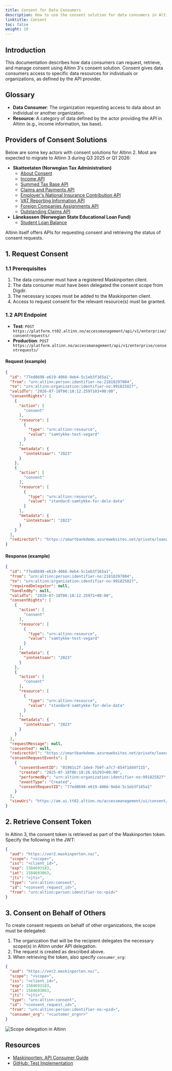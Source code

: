 ```yaml
---
title: Consent for Data Consumers
description: How to use the consent solution for data consumers in Altinn 3
linktitle: Consent
toc: false
weight: 10
---
```


## Introduction

This documentation describes how data consumers can request, retrieve, and manage consent using Altinn 3's consent solution. Consent gives data consumers access to specific data resources for individuals or organizations, as defined by the API provider.

## Glossary

* **Data Consumer**: The organization requesting access to data about an individual or another organization.
* **Resource**: A category of data defined by the actor providing the API in Altinn (e.g., income information, tax base).

## Providers of Consent Solutions

Below are some key actors with consent solutions for Altinn 2. Most are expected to migrate to Altinn 3 during Q3 2025 or Q1 2026:

* **Skatteetaten (Norwegian Tax Administration)**
  * [About Consent](https://skatteetaten.github.io/api-dokumentasjon/en/om/samtykke)
  * [Income API](https://skatteetaten.github.io/api-dokumentasjon/en/api/inntekt)
  * [Summed Tax Base API](https://skatteetaten.github.io/api-dokumentasjon/en/api/summertskattegrunnlag)
  * [Claims and Payments API](https://skatteetaten.github.io/api-dokumentasjon/en/api/kravogbetalinger)
  * [Employer's National Insurance Contribution API](https://skatteetaten.github.io/api-dokumentasjon/en/api/arbeidsgiveravgift)
  * [VAT Reporting Information API](https://skatteetaten.github.io/api-dokumentasjon/en/api/mva_meldingsopplysning)
  * [Foreign Companies Assignments API](https://skatteetaten.github.io/api-dokumentasjon/en/api/oppdragutenlandskevirksomheter)
  * [Outstanding Claims API](https://skatteetaten.github.io/api-dokumentasjon/en/api/restanser)
* **Lånekassen (Norwegian State Educational Loan Fund)**
  * [Student Loan Balance](https://dokumentasjon.dsop.no/dsop_saldostudielan_om.html)

Altinn itself offers APIs for requesting consent and retrieving the status of consent requests.

## 1. Request Consent

### 1.1 Prerequisites

1. The data consumer must have a registered Maskinporten client.
2. The data consumer must have been delegated the consent scope from Digdir.
3. The necessary scopes must be added to the Maskinporten client.
4. Access to request consent for the relevant resource(s) must be granted.

### 1.2 API Endpoint

* **Test**: `POST https://platform.tt02.altinn.no/accessmanagement/api/v1/enterprise/consentrequests/`
* **Production**: `POST https://platform.altinn.no/accessmanagement/api/v1/enterprise/consentrequests/`

#### Request (example)

```json
{
  "id": "77ed8698-e619-4066-9eb4-5c1eb3f165a1",
  "from": "urn:altinn:person:identifier-no:21818297804",
  "to": "urn:altinn:organization:identifier-no:991825827",
  "validTo": "2026-07-18T06:18:12.2597103+00:00",
  "consentRights": [
    {
      "action": [
        "consent"
      ],
      "resource": [
        {
          "type": "urn:altinn:resource",
          "value": "samtykke-test-vegard"
        }
      ],
      "metadata": {
        "inntektsaar": "2023"
      }
    },
    {
      "action": [
        "consent"
      ],
      "resource": [
        {
          "type": "urn:altinn:resource",
          "value": "standard-samtykke-for-dele-data"
        }
      ],
      "metadata": {
        "inntektsaar": "2023"
      }
    }
  ],
  "redirectUrl": "https://smartbankdemo.azurewebsites.net/private/loanapplication/consentresult?requestId=77ed8698-e619-4066-9eb4-5c1eb3f165a1\u0026environment=tt02"
}
```

#### Response (example)

```json
{
  "id": "77ed8698-e619-4066-9eb4-5c1eb3f165a1",
  "from": "urn:altinn:person:identifier-no:21818297804",
  "to": "urn:altinn:organization:identifier-no:991825827",
  "requiredDelegator": null,
  "handledBy": null,
  "validTo": "2026-07-18T06:18:12.25971+00:00",
  "consentRights": [
    {
      "action": [
        "consent"
      ],
      "resource": [
        {
          "type": "urn:altinn:resource",
          "value": "samtykke-test-vegard"
        }
      ],
      "metadata": {
        "inntektsaar": "2023"
      }
    },
    {
      "action": [
        "consent"
      ],
      "resource": [
        {
          "type": "urn:altinn:resource",
          "value": "standard-samtykke-for-dele-data"
        }
      ],
      "metadata": {
        "inntektsaar": "2023"
      }
    }
  ],
  "requestMessage": null,
  "consented": null,
  "redirectUrl": "https://smartbankdemo.azurewebsites.net/private/loanapplication/consentresult?requestId=77ed8698-e619-4066-9eb4-5c1eb3f165a1&environment=tt02",
  "consentRequestEvents": [
    {
      "consentEventID": "01981c2f-1de4-7b9f-a7c7-854f1dd4f115",
      "created": "2025-07-18T06:18:26.65293+00:00",
      "performedBy": "urn:altinn:organization:identifier-no:991825827",
      "eventType": "Created",
      "consentRequestID": "77ed8698-e619-4066-9eb4-5c1eb3f165a1"
    }
  ],
  "viewUri": "https://am.ui.tt02.altinn.no/accessmanagement/ui/consent/request?id=77ed8698-e619-4066-9eb4-5c1eb3f165a1"
}
```

## 2. Retrieve Consent Token

In Altinn 3, the consent token is retrieved as part of the Maskinporten token. Specify the following in the JWT:

```json
{
  "aud": "https://ver2.maskinporten.no/",
  "scope": "<scope>",
  "iss": "<client_id>",
  "exp": 1584693183,
  "iat": 1584693063,
  "jti": "<jti>",
  "type": "urn:altinn:consent",
  "id": "<consent_request_id>",
  "from": "urn:altinn:person:identifier-no:<pid>"
}
```

## 3. Consent on Behalf of Others

To create consent requests on behalf of other organizations, the scope must be delegated:

1. The organization that will be the recipient delegates the necessary scope(s) in Altinn under API delegation.
2. The request is created as described above.
3. When retrieving the token, also specify `consumer_org`:

```json
{
  "aud": "https://ver2.maskinporten.no/",
  "scope": "<scope>",
  "iss": "<client_id>",
  "exp": 1584693183,
  "iat": 1584693063,
  "jti": "<jti>",
  "type": "urn:altinn:consent",
  "id": "<consent_request_id>",
  "from": "urn:altinn:person:identifier-no:<pid>",
  "consumer_org": "<customer_orgnr>"
}
```

![Scope delegation in Altinn](scopedelegation.jpg)

## Resources

* [Maskinporten: API Consumer Guide](https://docs.digdir.no/docs/Maskinporten/maskinporten_guide_apikonsument.html)
* [GitHub: Test Implementation](https://github.com/TheTechArch/smartbank)
